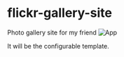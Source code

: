 flickr-gallery-site
===================

Photo gallery site for my friend
![App](https://raw.github.com/Pen-Guin/flickr-gallery-site/edit/master/Pic.png)

It will be the configurable template.
